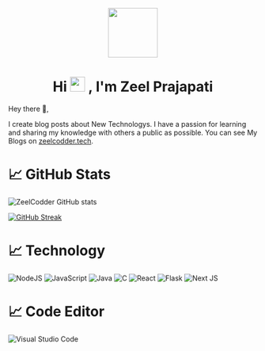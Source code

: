
<p align="center">
<a href="https://zeelcodder.tech">
  <img src="https://zeelcodder.tech/images/home/zeel.jpeg" width="100px">
  </a>
</p>

<h1 align="center">Hi <img src="https://raw.githubusercontent.com/MartinHeinz/MartinHeinz/master/wave.gif" width="30px"> , I'm Zeel Prajapati</h1>


Hey there 👋,

I create blog posts about New Technologys.  I have a passion for learning and sharing my knowledge with others a public as possible.  You can see My Blogs on [zeelcodder.tech](https://zeelcodder.tech). 

# &#x1f4c8; GitHub Stats

![ZeelCodder GitHub stats](https://github-readme-stats.vercel.app/api?username=zeel-codder&show_icons=true&theme=radical)

[![GitHub Streak](https://github-readme-streak-stats.herokuapp.com/?user=zeel-codder)](https://git.io/streak-stats)

# &#x1f4c8; Technology
<img alt="NodeJS" src="https://img.shields.io/badge/node.js-%2343853D.svg?style=for-the-badge&logo=node-dot-js&logoColor=white"/>
 <img alt="JavaScript" src="https://img.shields.io/badge/javascript-%23323330.svg?style=for-the-badge&logo=javascript&logoColor=%23F7DF1E"/>
 <img alt="Java" src="https://img.shields.io/badge/java-%23ED8B00.svg?style=for-the-badge&logo=java&logoColor=white"/>
 <img alt="C" src="https://img.shields.io/badge/c-%2300599C.svg?style=for-the-badge&logo=c&logoColor=white"/>
 <img alt="React" src="https://img.shields.io/badge/react-%2320232a.svg?style=for-the-badge&logo=react&logoColor=%2361DAFB"/>
 <img alt="Flask" src="https://img.shields.io/badge/flask-%23000.svg?style=for-the-badge&logo=flask&logoColor=white"/>
 <img alt="Next JS" src="https://img.shields.io/badge/nextjs-%23000000.svg?style=for-the-badge&logo=next.js&logoColor=white"/>
 
 
 # &#x1f4c8; Code Editor
 <img alt="Visual Studio Code" src="https://img.shields.io/badge/VisualStudioCode-0078d7.svg?style=for-the-badge&logo=visual-studio-code&logoColor=white"/>
 

 
